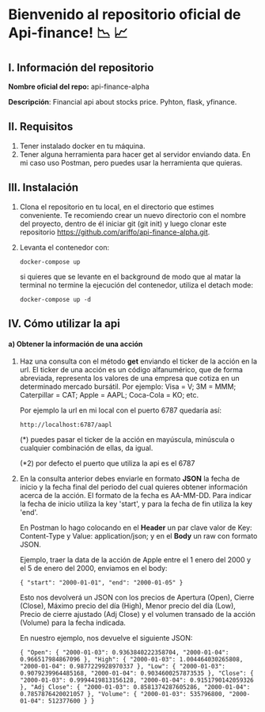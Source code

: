 # Bienvenido al repositorio oficial de Api-finance! :chart_with_downwards_trend: :chart_with_upwards_trend:

## I. Información del repositorio

**Nombre oficial del repo:** api-finance-alpha

**Descripción**: Financial api about stocks price. Pyhton, flask, yfinance.

## II. Requisitos

1. Tener instalado docker en tu máquina.
2. Tener alguna herramienta para hacer get al servidor enviando data. En mi caso uso Postman, pero puedes usar la herramienta que quieras.

## III. Instalación
1. Clona el repositorio en tu local, en el directorio que estimes conveniente. Te recomiendo crear un nuevo directorio con el nombre del proyecto,
dentro de él iniciar git (git init) y luego clonar este repositorio https://github.com/ariffo/api-finance-alpha.git.

2. Levanta el contenedor con: 

      `docker-compose up`
      
      si quieres que se levante en el background de modo que al matar la terminal no termine la ejecución del contenedor, utiliza el detach mode:
      
      `docker-compose up -d`

## IV. Cómo utilizar la api

#### a) Obtener la información de una acción

1. Haz una consulta con el método **get** enviando el ticker de la acción en la url. El ticker de una acción es un código alfanumérico, que de forma abreviada, representa los valores de una empresa que cotiza en un determinado mercado bursátil. Por ejemplo: Visa = V; 3M = MMM; Caterpillar = CAT; Apple = AAPL; Coca-Cola = KO; etc. 

      Por ejemplo la url en mi local con el puerto 6787 quedaría así:

      `http://localhost:6787/aapl`

      (*) puedes pasar el ticker de la acción en mayúscula, minúscula o cualquier combinación de ellas, da igual.
      
      (*2) por defecto el puerto que utiliza la api es el 6787
      
2. En la consulta anterior debes enviarle en formato **JSON** la fecha de inicio y la fecha final del periodo del cual quieres obtener información acerca de la acción. El formato de la fecha es AA-MM-DD. Para indicar la fecha de inicio utiliza la key 'start', y para la fecha de fin utiliza la key 'end'. 

      En Postman lo hago colocando en el **Header** un par clave valor de Key: Content-Type y Value: application/json; y en el **Body** un raw con formato JSON.

      Ejemplo, traer la data de la acción de Apple entre el 1 enero del 2000 y el 5 de enero del 2000, enviamos en el body:
      
      `{
            "start": "2000-01-01",
            "end": "2000-01-05"
       }`
       
      Esto nos devolverá un JSON con los precios de Apertura (Open), Cierre (Close), Máximo precio del día (High), Menor precio del día (Low), Precio de cierre ajustado (Adj Close) y el volumen transado de la acción (Volume) para la fecha indicada.
      
      En nuestro ejemplo, nos devuelve el siguiente JSON:
      
      `{
    "Open": {
        "2000-01-03": 0.9363840222358704,
        "2000-01-04": 0.966517984867096
    },
    "High": {
        "2000-01-03": 1.004464030265808,
        "2000-01-04": 0.9877229928970337
    },
    "Low": {
        "2000-01-03": 0.9079239964485168,
        "2000-01-04": 0.9034600257873535
    },
    "Close": {
        "2000-01-03": 0.9994419813156128,
        "2000-01-04": 0.9151790142059326
    },
    "Adj Close": {
        "2000-01-03": 0.8581374287605286,
        "2000-01-04": 0.7857876420021057
    },
    "Volume": {
        "2000-01-03": 535796800,
        "2000-01-04": 512377600
    }
}`
